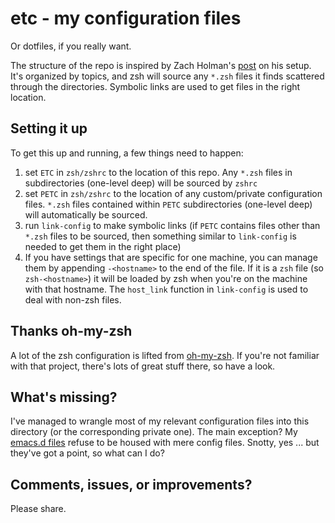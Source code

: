 etc - my configuration files
============================

Or dotfiles, if you really want.

The structure of the repo is inspired by Zach Holman's
[post](http://zachholman.com/2010/08/dotfiles-are-meant-to-be-forked/)
on his setup. It's organized by topics, and zsh will source any `*.zsh`
files it finds scattered through the directories. Symbolic links are
used to get files in the right location.

Setting it up
-------------

To get this up and running, a few things need to happen:

1. set `ETC` in `zsh/zshrc` to the location of this repo. Any `*.zsh`
   files in subdirectories (one-level deep) will be sourced by `zshrc`
2. set `PETC` in `zsh/zshrc` to the location of any custom/private
   configuration files. `*.zsh` files contained within `PETC`
   subdirectories (one-level deep) will automatically be sourced.
3. run `link-config` to make symbolic links (if `PETC` contains files
   other than `*.zsh` files to be sourced, then something similar to
   `link-config` is needed to get them in the right place)
4. If you have settings that are specific for one machine, you can
   manage them by appending `-<hostname>` to the end of the file. If it
   is a `zsh` file (so `zsh-<hostname>`) it will be loaded by zsh when
   you're on the machine with that hostname. The `host_link` function in
   `link-config` is used to deal with non-zsh files.

Thanks oh-my-zsh
----------------

A lot of the zsh configuration is lifted from
[oh-my-zsh](https://github.com/robbyrussell/oh-my-zsh). If you're not
familiar with that project, there's lots of great stuff there, so have a
look.

What's missing?
---------------

I've managed to wrangle most of my relevant configuration files into
this directory (or the corresponding private one). The main exception?
My [emacs.d files](https://github.com/kyleam/emacs.d) refuse to be
housed with mere config files. Snotty, yes ... but they've got a point,
so what can I do?


Comments, issues, or improvements?
----------------------------------

Please share.
